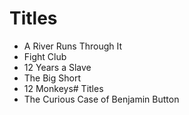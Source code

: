  # Titles

 - A River Runs Through It
 - Fight Club
 - 12 Years a Slave
 - The Big Short
 - 12 Monkeys# Titles
 - The Curious Case of Benjamin Button
